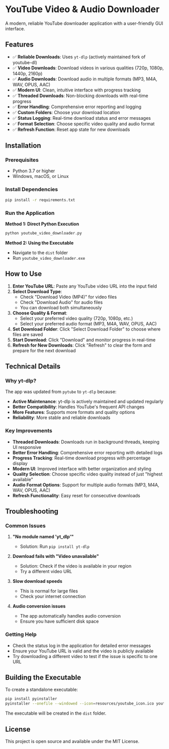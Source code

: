 # YouTube Video & Audio Downloader

A modern, reliable YouTube downloader application with a user-friendly GUI interface.

## Features

- ✅ **Reliable Downloads**: Uses `yt-dlp` (actively maintained fork of youtube-dl)
- ✅ **Video Downloads**: Download videos in various qualities (720p, 1080p, 1440p, 2160p)
- ✅ **Audio Downloads**: Download audio in multiple formats (MP3, M4A, WAV, OPUS, AAC)
- ✅ **Modern UI**: Clean, intuitive interface with progress tracking
- ✅ **Threaded Downloads**: Non-blocking downloads with real-time progress
- ✅ **Error Handling**: Comprehensive error reporting and logging
- ✅ **Custom Folders**: Choose your download location
- ✅ **Status Logging**: Real-time download status and error messages
- ✅ **Format Selection**: Choose specific video quality and audio format
- ✅ **Refresh Function**: Reset app state for new downloads

## Installation

### Prerequisites
- Python 3.7 or higher
- Windows, macOS, or Linux

### Install Dependencies
```bash
pip install -r requirements.txt
```

### Run the Application

**Method 1: Direct Python Execution**
```bash
python youtube_video_downloader.py
```

**Method 2: Using the Executable**
- Navigate to the `dist` folder
- Run `youtube_video_downloader.exe`

## How to Use

1. **Enter YouTube URL**: Paste any YouTube video URL into the input field
2. **Select Download Type**: 
   - Check "Download Video (MP4)" for video files
   - Check "Download Audio" for audio files
   - You can download both simultaneously
3. **Choose Quality & Format**: 
   - Select your preferred video quality (720p, 1080p, etc.)
   - Select your preferred audio format (MP3, M4A, WAV, OPUS, AAC)
4. **Set Download Folder**: Click "Select Download Folder" to choose where files are saved
5. **Start Download**: Click "Download" and monitor progress in real-time
6. **Refresh for New Downloads**: Click "Refresh" to clear the form and prepare for the next download

## Technical Details

### Why yt-dlp?
The app was updated from `pytube` to `yt-dlp` because:
- **Active Maintenance**: yt-dlp is actively maintained and updated regularly
- **Better Compatibility**: Handles YouTube's frequent API changes
- **More Features**: Supports more formats and quality options
- **Reliability**: More stable and reliable downloads

### Key Improvements
- **Threaded Downloads**: Downloads run in background threads, keeping UI responsive
- **Better Error Handling**: Comprehensive error reporting with detailed logs
- **Progress Tracking**: Real-time download progress with percentage display
- **Modern UI**: Improved interface with better organization and styling
- **Quality Selection**: Choose specific video quality instead of just "highest available"
- **Audio Format Options**: Support for multiple audio formats (MP3, M4A, WAV, OPUS, AAC)
- **Refresh Functionality**: Easy reset for consecutive downloads

## Troubleshooting

### Common Issues

1. **"No module named 'yt_dlp'"**
   - Solution: Run `pip install yt-dlp`

2. **Download fails with "Video unavailable"**
   - Solution: Check if the video is available in your region
   - Try a different video URL

3. **Slow download speeds**
   - This is normal for large files
   - Check your internet connection

4. **Audio conversion issues**
   - The app automatically handles audio conversion
   - Ensure you have sufficient disk space

### Getting Help
- Check the status log in the application for detailed error messages
- Ensure your YouTube URL is valid and the video is publicly available
- Try downloading a different video to test if the issue is specific to one URL

## Building the Executable

To create a standalone executable:

```bash
pip install pyinstaller
pyinstaller --onefile --windowed --icon=resources/youtube_icon.ico youtube_video_downloader.py
```

The executable will be created in the `dist` folder.

## License

This project is open source and available under the MIT License.
